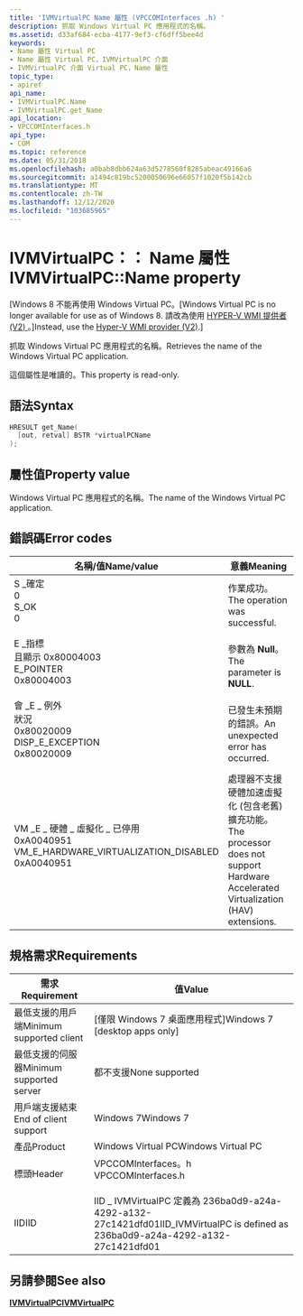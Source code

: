```yaml
---
title: 'IVMVirtualPC Name 屬性 (VPCCOMInterfaces .h) '
description: 抓取 Windows Virtual PC 應用程式的名稱。
ms.assetid: d33af684-ecba-4177-9ef3-cf6dff5bee4d
keywords:
- Name 屬性 Virtual PC
- Name 屬性 Virtual PC，IVMVirtualPC 介面
- IVMVirtualPC 介面 Virtual PC，Name 屬性
topic_type:
- apiref
api_name:
- IVMVirtualPC.Name
- IVMVirtualPC.get_Name
api_location:
- VPCCOMInterfaces.h
api_type:
- COM
ms.topic: reference
ms.date: 05/31/2018
ms.openlocfilehash: a0bab8dbb624a63d5278560f8285abeac49166a6
ms.sourcegitcommit: a1494c819bc5200050696e66057f1020f5b142cb
ms.translationtype: MT
ms.contentlocale: zh-TW
ms.lasthandoff: 12/12/2020
ms.locfileid: "103685965"
---
```

# <a name="ivmvirtualpcname-property"></a><span data-ttu-id="3acbb-106">IVMVirtualPC：： Name 屬性</span><span class="sxs-lookup"><span data-stu-id="3acbb-106">IVMVirtualPC::Name property</span></span>

<span data-ttu-id="3acbb-107">\[Windows 8 不能再使用 Windows Virtual PC。</span><span class="sxs-lookup"><span data-stu-id="3acbb-107">\[Windows Virtual PC is no longer available for use as of Windows 8.</span></span> <span data-ttu-id="3acbb-108">請改為使用 [HYPER-V WMI 提供者 (V2) ](/windows/desktop/HyperV_v2/windows-virtualization-portal)。\]</span><span class="sxs-lookup"><span data-stu-id="3acbb-108">Instead, use the [Hyper-V WMI provider (V2)](/windows/desktop/HyperV_v2/windows-virtualization-portal).\]</span></span>

<span data-ttu-id="3acbb-109">抓取 Windows Virtual PC 應用程式的名稱。</span><span class="sxs-lookup"><span data-stu-id="3acbb-109">Retrieves the name of the Windows Virtual PC application.</span></span>

<span data-ttu-id="3acbb-110">這個屬性是唯讀的。</span><span class="sxs-lookup"><span data-stu-id="3acbb-110">This property is read-only.</span></span>

## <a name="syntax"></a><span data-ttu-id="3acbb-111">語法</span><span class="sxs-lookup"><span data-stu-id="3acbb-111">Syntax</span></span>


```C++
HRESULT get_Name(
  [out, retval] BSTR *virtualPCName
);
```



## <a name="property-value"></a><span data-ttu-id="3acbb-112">屬性值</span><span class="sxs-lookup"><span data-stu-id="3acbb-112">Property value</span></span>

<span data-ttu-id="3acbb-113">Windows Virtual PC 應用程式的名稱。</span><span class="sxs-lookup"><span data-stu-id="3acbb-113">The name of the Windows Virtual PC application.</span></span>

## <a name="error-codes"></a><span data-ttu-id="3acbb-114">錯誤碼</span><span class="sxs-lookup"><span data-stu-id="3acbb-114">Error codes</span></span>



| <span data-ttu-id="3acbb-115">名稱/值</span><span class="sxs-lookup"><span data-stu-id="3acbb-115">Name/value</span></span>                                                                                                                                                                           | <span data-ttu-id="3acbb-116">意義</span><span class="sxs-lookup"><span data-stu-id="3acbb-116">Meaning</span></span>                                                                                         |
|--------------------------------------------------------------------------------------------------------------------------------------------------------------------------------------|-------------------------------------------------------------------------------------------------|
| <dl> <span data-ttu-id="3acbb-117"><dt>S \_確定</dt> <dt>0</dt></span><span class="sxs-lookup"><span data-stu-id="3acbb-117"><dt>S\_OK</dt> <dt>0</dt></span></span> </dl>                                              | <span data-ttu-id="3acbb-118">作業成功。</span><span class="sxs-lookup"><span data-stu-id="3acbb-118">The operation was successful.</span></span><br/>                                                        |
| <dl> <span data-ttu-id="3acbb-119"><dt>E \_指標</dt><dt>且顯示 0x80004003</dt></span><span class="sxs-lookup"><span data-stu-id="3acbb-119"><dt>E\_POINTER</dt> <dt>0x80004003</dt></span></span> </dl>                                | <span data-ttu-id="3acbb-120">參數為 **Null**。</span><span class="sxs-lookup"><span data-stu-id="3acbb-120">The parameter is **NULL**.</span></span><br/>                                                           |
| <dl> <span data-ttu-id="3acbb-121"><dt>會 \_E \_ 例外</dt>狀況 <dt>0x80020009</dt></span><span class="sxs-lookup"><span data-stu-id="3acbb-121"><dt>DISP\_E\_EXCEPTION</dt> <dt>0x80020009</dt></span></span> </dl>                        | <span data-ttu-id="3acbb-122">已發生未預期的錯誤。</span><span class="sxs-lookup"><span data-stu-id="3acbb-122">An unexpected error has occurred.</span></span><br/>                                                    |
| <dl> <span data-ttu-id="3acbb-123"><dt>VM \_E \_ 硬體 \_ 虛擬化 \_ 已停用</dt> <dt>0xA0040951</dt></span><span class="sxs-lookup"><span data-stu-id="3acbb-123"><dt>VM\_E\_HARDWARE\_VIRTUALIZATION\_DISABLED</dt> <dt>0xA0040951</dt></span></span> </dl> | <span data-ttu-id="3acbb-124">處理器不支援硬體加速虛擬化 (包含老舊) 擴充功能。</span><span class="sxs-lookup"><span data-stu-id="3acbb-124">The processor does not support Hardware Accelerated Virtualization (HAV) extensions.</span></span><br/> |



## <a name="requirements"></a><span data-ttu-id="3acbb-125">規格需求</span><span class="sxs-lookup"><span data-stu-id="3acbb-125">Requirements</span></span>



| <span data-ttu-id="3acbb-126">需求</span><span class="sxs-lookup"><span data-stu-id="3acbb-126">Requirement</span></span> | <span data-ttu-id="3acbb-127">值</span><span class="sxs-lookup"><span data-stu-id="3acbb-127">Value</span></span> |
|-------------------------------------|-----------------------------------------------------------------------------------------------|
| <span data-ttu-id="3acbb-128">最低支援的用戶端</span><span class="sxs-lookup"><span data-stu-id="3acbb-128">Minimum supported client</span></span><br/> | <span data-ttu-id="3acbb-129">\[僅限 Windows 7 桌面應用程式\]</span><span class="sxs-lookup"><span data-stu-id="3acbb-129">Windows 7 \[desktop apps only\]</span></span><br/>                                                    |
| <span data-ttu-id="3acbb-130">最低支援的伺服器</span><span class="sxs-lookup"><span data-stu-id="3acbb-130">Minimum supported server</span></span><br/> | <span data-ttu-id="3acbb-131">都不支援</span><span class="sxs-lookup"><span data-stu-id="3acbb-131">None supported</span></span><br/>                                                                     |
| <span data-ttu-id="3acbb-132">用戶端支援結束</span><span class="sxs-lookup"><span data-stu-id="3acbb-132">End of client support</span></span><br/>    | <span data-ttu-id="3acbb-133">Windows 7</span><span class="sxs-lookup"><span data-stu-id="3acbb-133">Windows 7</span></span><br/>                                                                          |
| <span data-ttu-id="3acbb-134">產品</span><span class="sxs-lookup"><span data-stu-id="3acbb-134">Product</span></span><br/>                  | <span data-ttu-id="3acbb-135">Windows Virtual PC</span><span class="sxs-lookup"><span data-stu-id="3acbb-135">Windows Virtual PC</span></span><br/>                                                                 |
| <span data-ttu-id="3acbb-136">標頭</span><span class="sxs-lookup"><span data-stu-id="3acbb-136">Header</span></span><br/>                   | <dl> <span data-ttu-id="3acbb-137"><dt>VPCCOMInterfaces。h</dt></span><span class="sxs-lookup"><span data-stu-id="3acbb-137"><dt>VPCCOMInterfaces.h</dt></span></span> </dl> |
| <span data-ttu-id="3acbb-138">IID</span><span class="sxs-lookup"><span data-stu-id="3acbb-138">IID</span></span><br/>                      | <span data-ttu-id="3acbb-139">IID \_ IVMVirtualPC 定義為 236ba0d9-a24a-4292-a132-27c1421dfd01</span><span class="sxs-lookup"><span data-stu-id="3acbb-139">IID\_IVMVirtualPC is defined as 236ba0d9-a24a-4292-a132-27c1421dfd01</span></span><br/>               |



## <a name="see-also"></a><span data-ttu-id="3acbb-140">另請參閱</span><span class="sxs-lookup"><span data-stu-id="3acbb-140">See also</span></span>

<dl> <dt>

[<span data-ttu-id="3acbb-141">**IVMVirtualPC**</span><span class="sxs-lookup"><span data-stu-id="3acbb-141">**IVMVirtualPC**</span></span>](ivmvirtualpc.md)
</dt> </dl>

 

